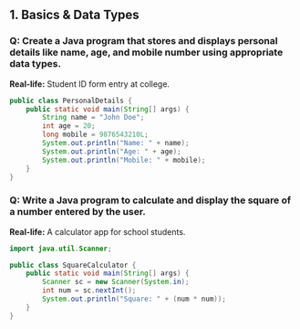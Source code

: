 ## 1. Basics & Data Types

### Q: Create a Java program that stores and displays personal details like name, age, and mobile number using appropriate data types.
**Real-life:** Student ID form entry at college.

```java
public class PersonalDetails {
    public static void main(String[] args) {
        String name = "John Doe";
        int age = 20;
        long mobile = 9876543210L;
        System.out.println("Name: " + name);
        System.out.println("Age: " + age);
        System.out.println("Mobile: " + mobile);
    }
}
```

### Q: Write a Java program to calculate and display the square of a number entered by the user.
**Real-life:** A calculator app for school students.

```java
import java.util.Scanner;

public class SquareCalculator {
    public static void main(String[] args) {
        Scanner sc = new Scanner(System.in);
        int num = sc.nextInt();
        System.out.println("Square: " + (num * num));
    }
}
```